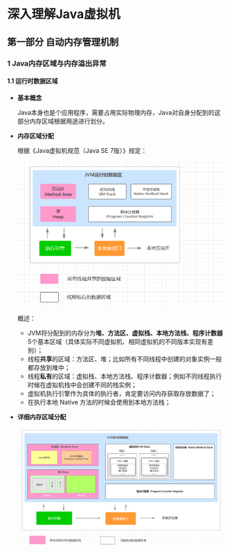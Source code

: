 # 深入理解Java虚拟机

## 第一部分 自动内存管理机制

### 1  Java内存区域与内存溢出异常

#### 1.1 运行时数据区域

- **基本概念**

  Java本身也是个应用程序，需要占用实际物理内存，Java对自身分配到的这部分内存区域根据用途进行划分。

- **内存区域分配**

  根据《Java虚拟机规范（Java SE 7版）》规定：

  <img src="memery.assets/1584972435134.png" alt="1584972435134" style="zoom:80%;" />

  概述：

  - JVM将分配到的内存分为**堆、方法区、虚拟栈、本地方法栈、程序计数器** 5个基本区域（具体实际不同虚拟机、相同虚拟机的不同版本实现有差别）；
  - 线程**共享**的区域：方法区、堆；比如所有不同线程中创建的对象实例一般都存放到堆中；
  - 线程**私有**的区域：虚拟栈、本地方法栈、程序计数器；例如不同线程执行时候在虚拟机栈中会创建不同的栈实例；
  - 虚拟机执行引擎作为具体的执行者，肯定要访问内存获取存放数据了；
  - 在执行本地 Native 方法的时候会使用到本地方法栈；

- **详细内存区域分配**

  ![1584974753425](memery.assets/1584974753425.png)

